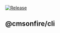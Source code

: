 [![Release](https://github.com/cmsonfire/cli/workflows/Release/badge.svg)][releases]

## @cmsonfire/cli

[releases]: https://github.com/cmsonfire/cli/releases
